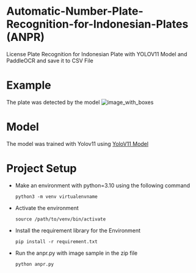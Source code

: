 # Automatic-Number-Plate-Recognition-for-Indonesian-Plates (ANPR)
 License Plate Recognition for Indonesian Plate with YOLOV11 Model and PaddleOCR and save it to CSV File

# Example
The plate was detected by the model
![image_with_boxes](https://github.com/user-attachments/assets/6d0f3f10-4b5d-4fdb-abee-6edd2b6e7336)

# Model
The model was trained with Yolov11 using [YoloV11 Model](https://universe.roboflow.com/roboflow-universe-projects/license-plate-recognition-rxg4e/dataset/4)

# Project Setup
 - Make an environment with python=3.10 using the following command <br />
   ```
   python3 -m venv virtualenvname
   ```
  
 - Activate the environment <br />
   ```
   source /path/to/venv/bin/activate
   ```
  
- Install the requirement library for the Environment <br />
   ```
   pip install -r requirement.txt
   ```
  
- Run the anpr.py with image sample in the zip file <br />
  ```
  python anpr.py
  ```
